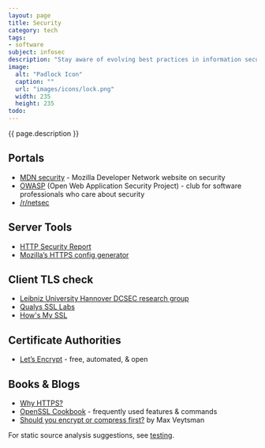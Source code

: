 ```yaml
---
layout: page
title: Security
category: tech
tags:
- software
subject: infosec
description: "Stay aware of evolving best practices in information security, and how innovations in the platform can help keep your open web applications secure."
image:
  alt: "Padlock Icon"
  caption: ""
  url: "images/icons/lock.png"
  width: 235
  height: 235
todo:
---
```


{{ page.description }}

Portals
-----
- [MDN security](https://developer.mozilla.org/en-US/docs/Web/Security) - Mozilla Developer Network website on security
- [OWASP](https://www.owasp.org/index.php/Main_Page) (Open Web Application Security Project) - club for software professionals who care about security
- [/r/netsec](https://www.reddit.com/r/netsec)

Server Tools
-------
- [HTTP Security Report](https://httpsecurityreport.com/)
- [Mozilla’s HTTPS config generator](https://mozilla.github.io/server-side-tls/ssl-config-generator/)

Client TLS check
-----
- [Leibniz University Hannover DCSEC research group](https://cc.dcsec.uni-hannover.de/)
- [Qualys SSL Labs](https://www.ssllabs.com/ssltest/viewMyClient.html)
- [How's My SSL](https://www.howsmyssl.com/)

## Certificate Authorities

- [Let’s Encrypt](https://letsencrypt.org/getting-started/) - free, automated, & open

Books & Blogs
-----
- [Why HTTPS?](https://developers.google.com/web/fundamentals/security/encrypt-in-transit/why-https)
- [OpenSSL Cookbook](https://www.feistyduck.com/library/openssl-cookbook/) - frequently used features & commands
- [Should you encrypt or compress first?](http://blog.appcanary.com/2016/encrypt-or-compress.html) by Max Veytsman

For static source analysis suggestions, see [testing]({{site.baseurl}}tech/testing.html).
